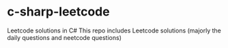 # c-sharp-leetcode
Leetcode solutions in C#
This repo includes Leetcode solutions (majorly the daily questions and neetcode questions)
